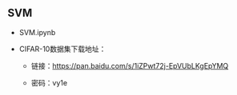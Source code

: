 ## SVM

- SVM.ipynb

- CIFAR-10数据集下载地址：

  - 链接：https://pan.baidu.com/s/1iZPwt72j-EpVUbLKgEpYMQ

  - 密码：vy1e
